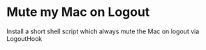 # Mute my Mac on Logout

Install a short shell script which always mute the Mac on logout via LogoutHook


